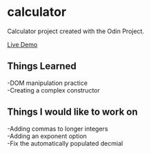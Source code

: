 # calculator

Calculator project created with the Odin Project.

[Live Demo](https://paulinalasko.github.io/calculator)

## Things Learned

-DOM manipulation practice\
-Creating a complex constructor

## Things I would like to work on

-Adding commas to longer integers\
-Adding an exponent option\
-Fix the automatically populated decmial


